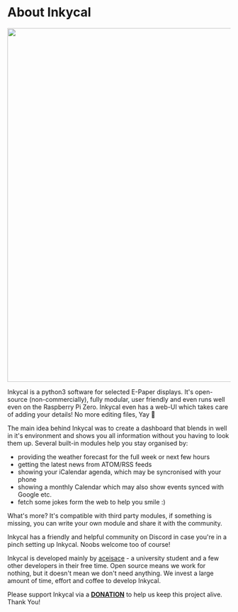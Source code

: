 # About Inkycal
<img align="center" src="https://raw.githubusercontent.com/aceisace/Inky-Calendar/development/Gallery/logo.png" width="800">

Inkycal is a python3 software for selected E-Paper displays.
It's open-source (non-commercially), fully modular, user friendly and even runs
well even on the Raspberry Pi Zero. Inkycal even has a web-UI which takes
care of adding your details! No more editing files, Yay :partying_face:

The main idea behind Inkycal was to create a dashboard that blends in well
in it's environment and shows you all information without you having to look
them up. Several built-in modules help you stay organised by:
* providing the weather forecast for the full week or next few hours
* getting the latest news from ATOM/RSS feeds
* showing your iCalendar agenda, which may be syncronised with your phone
* showing a monthly Calendar which may also show events synced with Google etc.
* fetch some jokes form the web to help you smile :)

What's more? It's compatible with third party modules, if something is missing,
you can write your own module and share it with the community.

Inkycal has a friendly and helpful community on Discord in case you're in
a pinch setting up Inkycal. Noobs welcome too of course!

Inkycal is developed mainly by [aceisace](https://github.com/aceisace) - a
university student and a few other developers in their free time.
Open source means we work for nothing, but it doesn't mean we don't need
anything. We invest a large amount of time, effort and coffee to develop
Inkycal.

Please support Inkycal via a **[DONATION](https://www.paypal.me/SaadNaseer)**
to help us keep this project alive. Thank You!
